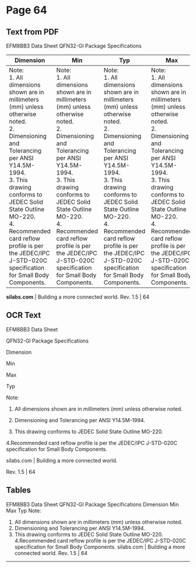# Page 64

## Text from PDF

EFM8BB3 Data Sheet
QFN32-GI Package Specifications

|Dimension|Min|Typ|Max|
|---|---|---|---|
|Note:<br>1. All dimensions shown are in millimeters (mm) unless otherwise noted.<br>2. Dimensioning and Tolerancing per ANSI Y14.5M-1994.<br>3. This drawing conforms to JEDEC Solid State Outline MO-220.<br>4. Recommended card reflow profile is per the JEDEC/IPC J-STD-020C specification for Small Body Components.|Note:<br>1. All dimensions shown are in millimeters (mm) unless otherwise noted.<br>2. Dimensioning and Tolerancing per ANSI Y14.5M-1994.<br>3. This drawing conforms to JEDEC Solid State Outline MO-220.<br>4. Recommended card reflow profile is per the JEDEC/IPC J-STD-020C specification for Small Body Components.|Note:<br>1. All dimensions shown are in millimeters (mm) unless otherwise noted.<br>2. Dimensioning and Tolerancing per ANSI Y14.5M-1994.<br>3. This drawing conforms to JEDEC Solid State Outline MO-220.<br>4. Recommended card reflow profile is per the JEDEC/IPC J-STD-020C specification for Small Body Components.|Note:<br>1. All dimensions shown are in millimeters (mm) unless otherwise noted.<br>2. Dimensioning and Tolerancing per ANSI Y14.5M-1994.<br>3. This drawing conforms to JEDEC Solid State Outline MO-220.<br>4. Recommended card reflow profile is per the JEDEC/IPC J-STD-020C specification for Small Body Components.|



**silabs.com** | Building a more connected world. Rev. 1.5 | 64



## OCR Text

EFM8BB3 Data Sheet

QFN32-GI Package Specifications

Dimension

Min

Max

Typ

Note:

1. All dimensions shown are in millimeters (mm) unless otherwise noted.

2. Dimensioning and Tolerancing per ANSI Y14.5M-1994.

3. This drawing conforms to JEDEC Solid State Outline MO-220.

4.Recommended card reflow profile is per the JEDEC/IPC J-STD-020C specification for Small Body Components.

silabs.com | Building a more connected world.

Rev. 1.5 | 64

## Tables

EFM8BB3 Data Sheet
QFN32-GI Package Specifications
Dimension Min Max Typ
Note:
1. All dimensions shown are in millimeters (mm) unless otherwise noted.
2. Dimensioning and Tolerancing per ANSI Y14.5M-1994.
3. This drawing conforms to JEDEC Solid State Outline MO-220.
4.Recommended card reflow profile is per the JEDEC/IPC J-STD-020C specification for Small Body Components.
silabs.com | Building a more connected world. Rev. 1.5 | 64


---

